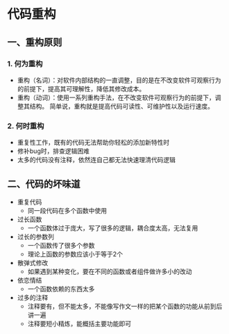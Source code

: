# 代码重构

## 一、重构原则
### 1. 何为重构
- 重构（名词）：对软件内部结构的一直调整，目的是在不改变软件可观察行为的前提下，提高其可理解性，降低其修改成本。
- 重构（动词）：使用一系列重构手法，在不改变软件可观察行为的前提下，调整其结构。
简单说，重构就是提高代码可读性、可维护性以及运行速度。
### 2. 何时重构
- 重复性工作，既有的代码无法帮助你轻松的添加新特性时
- 修补bug时，排查逻辑困难
- 太多的代码没有注释，依然连自己都无法快速理清代码逻辑
## 二、代码的坏味道
- 重复代码
  - 同一段代码在多个函数中使用
- 过长函数
  - 一个函数体过于庞大，写了很多的逻辑，耦合度太高，无法复用
- 过长的参数列
  - 一个函数传了很多个参数
  - 理论上函数的参数应该小于等于2个
- 散弹式修改
  - 如果遇到某种变化，要在不同的函数或者组件做许多小的改动
- 依恋情结
  - 一个函数依赖的东西太多
- 过多的注释
  - 注释要有，但不能太多，不能像写作文一样的把某个函数的功能从前到后讲一遍
  - 注释要短小精炼，能概括主要功能即可
